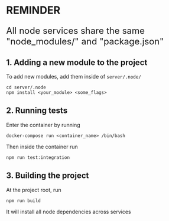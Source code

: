 # REMINDER

<p style="font-size:x-large">All node services share the same "node_modules/" and "package.json"<p>

## 1. Adding a new module to the project
To add new modules, add them inside of `server/.node/`

    cd server/.node
    npm install <your_module> <some_flags>

## 2. Running tests

Enter the container by running 

    docker-compose run <container_name> /bin/bash

Then inside the container run

    npm run test:integration

## 3. Building the project

At the project root, run

    npm run build

It will install all node dependencies across services